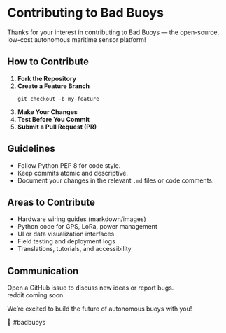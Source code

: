 # Contributing to Bad Buoys

 Thanks for your interest in contributing to Bad Buoys — the open-source, low-cost autonomous maritime sensor platform!

## How to Contribute

1. **Fork the Repository**
2. **Create a Feature Branch**
   ```
   git checkout -b my-feature
   ```
3. **Make Your Changes**
4. **Test Before You Commit**
5. **Submit a Pull Request (PR)**

## Guidelines

- Follow Python PEP 8 for code style.
- Keep commits atomic and descriptive.
- Document your changes in the relevant `.md` files or code comments.

## Areas to Contribute

- Hardware wiring guides (markdown/images)
- Python code for GPS, LoRa, power management
- UI or data visualization interfaces
- Field testing and deployment logs
- Translations, tutorials, and accessibility

## Communication

Open a GitHub issue to discuss new ideas or report bugs.  
reddit coming soon.

We’re excited to build the future of autonomous buoys with you!

🛟 #badbuoys
